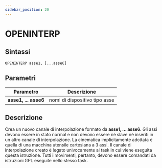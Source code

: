 ```yaml
---
sidebar_position: 20
---
```


# OPENINTERP

## Sintassi

  ```
OPENINTERP asse1, [...asse6]
  ```

## Parametri
|Parametro                     | Descrizione                                           |                
|------------------------------|-------------------------------------------------------|
| **asse1, ... asse6**         | nomi di dispositivo tipo asse                         |         

## Descrizione
Crea un nuovo canale di interpolazione formato da **asse1, ... asse6**. Gli assi devono essere in stato normal e non devono essere né slave né inseriti in un altro canale di interpolazione. La cinematica implicitamente adottata è quella di una macchina utensile cartesiana a 3 assi. Il canale di interpolazione creato è legato univocamente al task in cui viene eseguita questa istruzione. Tutti i movimenti, pertanto, devono essere comandati da istruzioni GPL eseguite nello stesso task.